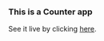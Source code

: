 ### This is a Counter app

See it live by clicking [here](https://ivan-ashikhmin.github.io/Counter-app-by-Ivan-Ashikhmin/).